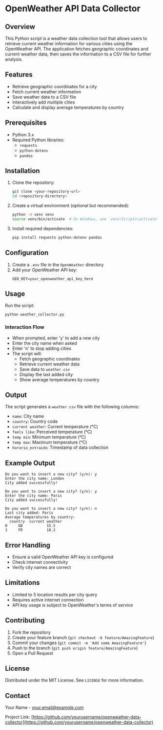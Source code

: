 # OpenWeather API Data Collector

## Overview

This Python script is a weather data collection tool that allows users to retrieve current weather information for various cities using the OpenWeather API. The application fetches geographic coordinates and current weather data, then saves the information to a CSV file for further analysis.

## Features

- Retrieve geographic coordinates for a city
- Fetch current weather information
- Save weather data to a CSV file
- Interactively add multiple cities
- Calculate and display average temperatures by country

## Prerequisites

- Python 3.x
- Required Python libraries:
  - `requests`
  - `python-dotenv`
  - `pandas`

## Installation

1. Clone the repository:
   ```bash
   git clone <your-repository-url>
   cd <repository-directory>
   ```

2. Create a virtual environment (optional but recommended):
   ```bash
   python -m venv venv
   source venv/bin/activate  # On Windows, use `venv\Scripts\activate`
   ```

3. Install required dependencies:
   ```bash
   pip install requests python-dotenv pandas
   ```

## Configuration

1. Create a `.env` file in the `OpenWeather` directory
2. Add your OpenWeather API key:
   ```
   GEO_KEY=your_openweather_api_key_here
   ```

## Usage

Run the script:
```bash
python weather_collector.py
```

### Interaction Flow
- When prompted, enter 'y' to add a new city
- Enter the city name when asked
- Enter 'n' to stop adding cities
- The script will:
  - Fetch geographic coordinates
  - Retrieve current weather data
  - Save data to `weather.csv`
  - Display the last added city
  - Show average temperatures by country

## Output

The script generates a `weather.csv` file with the following columns:
- `name`: City name
- `country`: Country code
- `current weather`: Current temperature (°C)
- `feels like`: Perceived temperature (°C)
- `temp min`: Minimum temperature (°C)
- `temp max`: Maximum temperature (°C)
- `horario_extraido`: Timestamp of data collection

## Example Output

```
Do you want to insert a new city? (y/n): y
Enter the city name: London
City added successfully!

Do you want to insert a new city? (y/n): y
Enter the city name: Paris
City added successfully!

Do you want to insert a new city? (y/n): n
Last city added: Paris
Average temperatures by country:
  country  current weather
0     GB           15.5
1     FR           18.2
```

## Error Handling

- Ensure a valid OpenWeather API key is configured
- Check internet connectivity
- Verify city names are correct

## Limitations

- Limited to 5 location results per city query
- Requires active internet connection
- API key usage is subject to OpenWeather's terms of service

## Contributing

1. Fork the repository
2. Create your feature branch (`git checkout -b feature/AmazingFeature`)
3. Commit your changes (`git commit -m 'Add some AmazingFeature'`)
4. Push to the branch (`git push origin feature/AmazingFeature`)
5. Open a Pull Request

## License

Distributed under the MIT License. See `LICENSE` for more information.

## Contact

Your Name - your.email@example.com

Project Link: [https://github.com/yourusername/openweather-data-collector](https://github.com/yourusername/openweather-data-collector)

